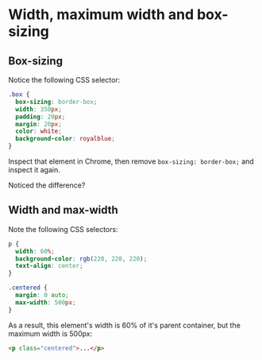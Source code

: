 # Width, maximum width and box-sizing

## Box-sizing

Notice the following CSS selector:

```css
.box {
  box-sizing: border-box;
  width: 350px;
  padding: 20px;
  margin: 20px;
  color: white;
  background-color: royalblue;
}
```

Inspect that element in Chrome, then remove `box-sizing: border-box;` and inspect it again.

Noticed the difference?

## Width and max-width

Note the following CSS selectors:

```css
p {
  width: 60%;
  background-color: rgb(220, 220, 220);
  text-align: center;
}

.centered {
  margin: 0 auto;
  max-width: 500px;
}
```

As a result, this element's width is 60% of it's parent container, but the maximum width is 500px:

```html
<p class="centered">...</p>
```